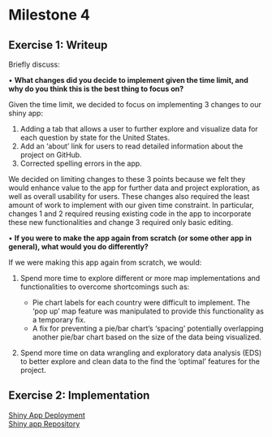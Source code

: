 # Milestone 4  

## Exercise 1: Writeup

Briefly discuss:  
   
•	**What changes did you decide to implement given the time limit, and why do you think this is the best thing to focus on?**  
  
Given the time limit, we decided to focus on implementing 3 changes to our shiny app:  
   1. Adding a tab that allows a user to further explore and visualize data for each question by state for the United States. 
   2. Add an ‘about’ link for users to read detailed information about the project on GitHub.
   3. Corrected spelling errors in the app.  
      
We decided on limiting changes to these 3 points because we felt they would enhance value to the app for further data and project         exploration, as well as overall usability for users. These changes also required the least amount of work to implement with our given time constraint. In particular, changes 1 and 2 required reusing existing code in the app to incorporate these new functionalities and change 3 required only basic editing.
  
  
•	**If you were to make the app again from scratch (or some other app in general), what would you do differently?**  

If we were making this app again from scratch, we would:  
  
   1. Spend more time to explore different or more map implementations and functionalities to overcome shortcomings such as:  
         * Pie chart labels for each country were difficult to implement. The ‘pop up’ map feature was manipulated to provide this       functionality as a temporary fix.  
         * A fix for preventing a pie/bar chart’s ‘spacing’ potentially overlapping another pie/bar chart based on the size of the data being visualized.  
         
   2. Spend more time on data wrangling and exploratory data analysis (EDS) to better explore and clean data to the find the ‘optimal’ features for the project.  
   
## Exercise 2: Implementation
  
[Shiny App Deployment](https://mikeymice.shinyapps.io/mentalhealth/)  
[Shiny app Repository](https://github.com/UBC-MDS/Mental_Health_in_TechJobs/tree/master/mentalhealth)  


